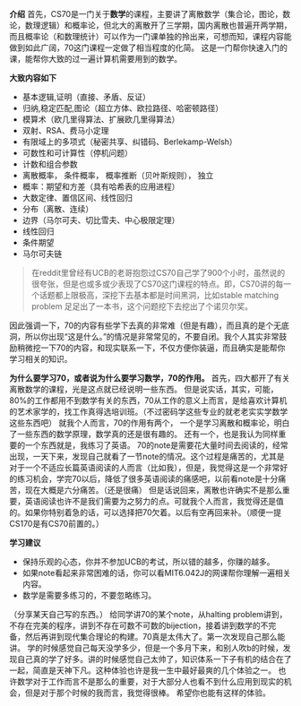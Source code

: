 **介绍**
首先，CS70是一门关于**数学**的课程，主要讲了离散数学（集合论，图论，数论，数理逻辑）和概率论，但北大的离散开了三学期，国内离散也普遍开两学期，而且概率论（和数理统计）可以作为一门课单独的拎出来，可想而知，课程内容能做到如此广阔，70这门课程一定做了相当程度的化简。
这是一门帮你快速入门的课，能帮你大致的过一遍计算机需要用到的数学。

**大致内容如下**
- 基本逻辑,证明（直接、矛盾、反证）
- 归纳,稳定匹配,图论（超立方体、欧拉路径、哈密顿路径）
- 模算术（欧几里得算法、扩展欧几里得算法）
- 双射、RSA、费马小定理
- 有限域上的多项式（秘密共享、纠错码、Berlekamp-Welsh）
- 可数性和可计算性（停机问题）
- 计数和组合参数
- 离散概率， 条件概率， 概率推断（贝叶斯规则）， 独立
- 概率：期望和方差（具有哈希表的应用进程）
- 大数定律、置信区间、线性回归
- 分布（离散、连续）
- 边界（马尔可夫、切比雪夫、中心极限定理）
- 线性回归
- 条件期望
- 马尔可夫链 

> 在reddit里曾经有UCB的老哥抱怨过CS70自己学了900个小时，虽然说的很夸张，但是也或多或少表现了CS70这门课程的特点。即，CS70讲的每一个话题都上限极高，深挖下去基本都是时间黑洞，比如stable matching problem 足足出了一本书，这个问题挖下去挖出了个诺贝尔奖。

因此强调一下，70的内容有些学下去真的非常难（但是有趣），而且真的是个无底洞，所以你出现“这是什么。”的情况是非常常见的，不要自闭。我个人其实非常鼓励稍微挖一下70的内容，和现实联系一下，不仅方便你装逼，而且确实是能帮你学习相关的知识。

**为什么要学习70，或者说为什么要学习数学，70的作用。**
首先，四大都开了有关离散数学的课程，光是这点就已经说明一些东西。
但是说实话，其实，可能，80%的工作都用不到数学有关的东西，70从工作的意义上而言，是给喜欢计算机的艺术家学的，找工作真得选培训班。（不过密码学这些专业的就老老实实学数学这些东西吧）
就我个人而言，70的作用有两个，
一个是学习离散和概率论，明白了一些东西的数学原理，数学真的还是很有趣的。
还有一个，也是我认为同样重要的一个东西就是，我练习了英语。
70的note是需要花大量时间去阅读的，经常出现，一天下来，发现自己就看了一节note的情况。这个过程是痛苦的，尤其是对于一个不适应长篇英语阅读的人而言（比如我），但是，我觉得这是一个非常好的练习机会，学完70以后，降低了很多英语阅读的痛感吧，以前看note是十分痛苦，现在大概是六分痛苦。（还是很痛）
但是话说回来，离散也许确实不是那么重要，英语阅读也许不是我们需要为之努力的点。可就我个人而言，我觉得还是值的。如果你特别着急的话，可以选择把70欠着。以后有空再回来补。（顺便一提CS170是有CS70前置的。） 

**学习建议**
- 保持乐观的心态，你并不参加UCB的考试，所以错的越多，你赚的越多。
- 如果note看起来非常困难的话，你可以看MIT6.042J的网课帮你理解一遍相关内容。
- 数学是需要多练习的，不要忽略练习。

（分享某天自己写的东西。）
给同学讲70的某个note，从halting problem讲到，不存在完美的程序，讲到不存在可数不可数的bijection，接着讲到数学的不完备，然后再讲到现代集合理论的构建。70真是太伟大了。第一次发现自己那么能讲。
学的时候感觉自己每天没学多少，但是一个多月下来，和别人吹b的时候，发现自己真的学了好多。讲的时候感觉自己太帅了，知识体系一下子有机的结合在了一起，简直是天神下凡。这种体验也许是我一生中最好最爽的几个体验之一。
也许数学对于工作而言不是那么的重要，对于大部分人也看不到什么应用到现实的机会，但是对于那个时候的我而言，我觉得很棒。
希望你也能有这样的体验。